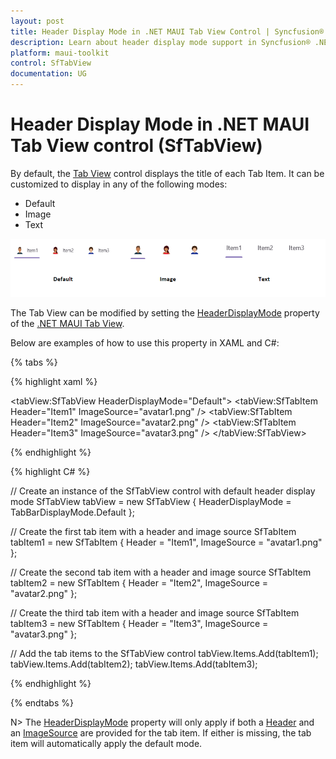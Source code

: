 ```yaml
---
layout: post
title: Header Display Mode in .NET MAUI Tab View Control | Syncfusion®
description: Learn about header display mode support in Syncfusion® .NET MAUI Tab View (SfTabView) control and more.
platform: maui-toolkit
control: SfTabView
documentation: UG
---
```


# Header Display Mode in .NET MAUI Tab View control (SfTabView)

By default, the [Tab View](https://help.syncfusion.com/cr/maui-toolkit/Syncfusion.Maui.Toolkit.TabView.SfTabView.html) control displays the title of each Tab Item. It can be customized to display in any of the following modes:

* Default
* Image
* Text

![HeaderDisplayMode](images/Header-Display-Mode.png)

The Tab View can be modified by setting the [HeaderDisplayMode](https://help.syncfusion.com/cr/maui-toolkit/Syncfusion.Maui.Toolkit.TabView.SfTabView.html#Syncfusion_Maui_Toolkit_TabView_SfTabView_HeaderDisplayMode) property of the [.NET MAUI Tab View](https://help.syncfusion.com/cr/maui-toolkit/Syncfusion.Maui.Toolkit.TabView.html).

Below are examples of how to use this property in XAML and C#:

{% tabs %}

{% highlight xaml %}

<!-- Define the SfTabView control with the default header display mode -->
<tabView:SfTabView HeaderDisplayMode="Default">
    <!-- Define the first tab item with a header and an image source -->
    <tabView:SfTabItem Header="Item1"
                       ImageSource="avatar1.png" />
    <!-- Define the second tab item with a header and an image source -->
    <tabView:SfTabItem Header="Item2"
                       ImageSource="avatar2.png" />
    <!-- Define the third tab item with a header and an image source -->
    <tabView:SfTabItem Header="Item3"
                       ImageSource="avatar3.png" />
</tabView:SfTabView>

{% endhighlight %}

{% highlight C# %}

// Create an instance of the SfTabView control with default header display mode
SfTabView tabView = new SfTabView
{
	HeaderDisplayMode = TabBarDisplayMode.Default
};

// Create the first tab item with a header and image source
SfTabItem tabItem1 = new SfTabItem
{
	Header = "Item1",
	ImageSource = "avatar1.png"
};

// Create the second tab item with a header and image source
SfTabItem tabItem2 = new SfTabItem
{
	Header = "Item2",
	ImageSource = "avatar2.png"
};

// Create the third tab item with a header and image source
SfTabItem tabItem3 = new SfTabItem
{
	Header = "Item3",
	ImageSource = "avatar3.png"
};

// Add the tab items to the SfTabView control
tabView.Items.Add(tabItem1);
tabView.Items.Add(tabItem2);
tabView.Items.Add(tabItem3);

{% endhighlight %}

{% endtabs %}

N> The [HeaderDisplayMode](https://help.syncfusion.com/cr/maui-toolkit/Syncfusion.Maui.Toolkit.TabView.SfTabView.html#Syncfusion_Maui_Toolkit_TabView_SfTabView_HeaderDisplayMode) property will only apply if both a [Header](https://help.syncfusion.com/cr/maui-toolkit/Syncfusion.Maui.Toolkit.TabView.SfTabItem.html#Syncfusion_Maui_Toolkit_TabView_SfTabItem_Header) and an [ImageSource](https://help.syncfusion.com/cr/maui-toolkit/Syncfusion.Maui.Toolkit.TabView.SfTabItem.html#Syncfusion_Maui_Toolkit_TabView_SfTabItem_ImageSource) are provided for the tab item. If either is missing, the tab item will automatically apply the default mode.
